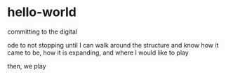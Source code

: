 # hello-world

committing to the digital 

ode to not stopping until I can walk around the structure and know how it came to be, how it is expanding, and where I would like to play

then, we play
